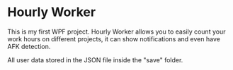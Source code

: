 # Hourly Worker
This is my first WPF project. Hourly Worker allows you to easily count your work hours on different projects, it can show notifications and even have AFK detection.

All user data stored in the JSON file inside the "save" folder.
